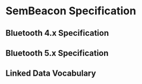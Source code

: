 # SemBeacon Specification

## Bluetooth 4.x Specification

## Bluetooth 5.x Specification

## Linked Data Vocabulary
